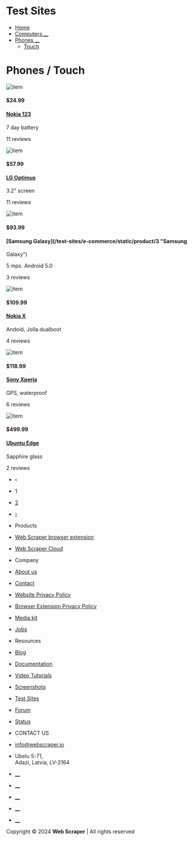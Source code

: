 # Test Sites

  * [Home](/test-sites/e-commerce/static)
  * [ Computers __](/test-sites/e-commerce/static/computers)
  * [ Phones __](/test-sites/e-commerce/static/phones)
    * [ Touch ](/test-sites/e-commerce/static/phones/touch)

# Phones / Touch

![item](/images/test-sites/e-commerce/items/cart2.png)

#### $24.99

####  [Nokia 123](/test-sites/e-commerce/static/product/1 "Nokia 123")

7 day battery

11 reviews

![item](/images/test-sites/e-commerce/items/cart2.png)

#### $57.99

####  [LG Optimus](/test-sites/e-commerce/static/product/2 "LG Optimus")

3.2" screen

11 reviews

![item](/images/test-sites/e-commerce/items/cart2.png)

#### $93.99

####  [Samsung Galaxy](/test-sites/e-commerce/static/product/3 "Samsung
Galaxy")

5 mpx. Android 5.0

3 reviews

![item](/images/test-sites/e-commerce/items/cart2.png)

#### $109.99

####  [Nokia X](/test-sites/e-commerce/static/product/4 "Nokia X")

Andoid, Jolla dualboot

4 reviews

![item](/images/test-sites/e-commerce/items/cart2.png)

#### $118.99

####  [Sony Xperia](/test-sites/e-commerce/static/product/5 "Sony Xperia")

GPS, waterproof

6 reviews

![item](/images/test-sites/e-commerce/items/cart2.png)

#### $499.99

####  [Ubuntu Edge](/test-sites/e-commerce/static/product/6 "Ubuntu Edge")

Sapphire glass

2 reviews

  * ‹
  * 1
  * [2](/test-sites/e-commerce/static/phones/touch?page=2)
  * [›](/test-sites/e-commerce/static/phones/touch?page=2)

  * Products

  * [Web Scraper browser extension](/)
  * [Web Scraper Cloud](/cloud-scraper)

  * Company

  * [About us](/about-us)
  * [Contact](/contact)
  * [Website Privacy Policy](/privacy-policy)
  * [Browser Extension Privacy Policy](/extension-privacy-policy)
  * [Media kit](https://webscraper.io/downloads/Web_Scraper_Media_Kit.zip)
  * [Jobs](/jobs)

  * Resources

  * [Blog](/blog)
  * [Documentation](/documentation)
  * [Video Tutorials](/tutorials)
  * [Screenshots](/screenshots)
  * [Test Sites](/test-sites)
  * [Forum](https://forum.webscraper.io/)
  * [Status](https://status.webscraper.io/)

  * CONTACT US

  * [info@webscraper.io](mailto:info@webscraper.io)
  * Ubelu 5-71,  
Adazi, Latvia, LV-2164

  * [ __](https://www.facebook.com/webscraperio/)
  * [ __](https://twitter.com/webscraperio)
  * [ __](https://lv.linkedin.com/company/web-scraper)
  * [ __](https://youtube.com/@WebScraper/videos)
  * [ __](https://chromewebstore.google.com/detail/web-scraper-free-web-scra/jnhgnonknehpejjnehehllkliplmbmhn?hl=en)

Copyright © 2024 **Web Scraper** | All rights reserved

